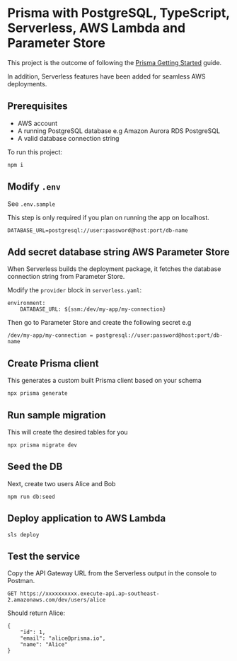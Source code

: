 # Prisma with PostgreSQL, TypeScript, Serverless, AWS Lambda and Parameter Store

This project is the outcome of following the [Prisma Getting Started](https://www.prisma.io/docs/getting-started/setup-prisma/start-from-scratch/relational-databases-typescript-postgres) guide.

In addition, Serverless features have been added for seamless AWS deployments.

## Prerequisites

- AWS account
- A running PostgreSQL database e.g Amazon Aurora RDS PostgreSQL
- A valid database connection string

To run this project:

```
npm i
```

## Modify `.env`

See `.env.sample`

This step is only required if you plan on running the app on localhost.

```
DATABASE_URL=postgresql://user:password@host:port/db-name
```

## Add secret database string AWS Parameter Store

When Serverless builds the deployment package, it fetches the database connection string from Parameter Store.

Modify the `provider` block in `serverless.yaml`:

```
environment:
    DATABASE_URL: ${ssm:/dev/my-app/my-connection}
```

Then go to Parameter Store and create the following secret e.g
```
/dev/my-app/my-connection = postgresql://user:password@host:port/db-name
```
## Create Prisma client

This generates a custom built Prisma client based on your schema
```
npx prisma generate
```
## Run sample migration

This will create the desired tables for you
```
npx prisma migrate dev
```

## Seed the DB

Next, create two users Alice and Bob

```
npm run db:seed
```

## Deploy application to AWS Lambda

```
sls deploy
```

## Test the service
Copy the API Gateway URL from the Serverless output in the console to Postman.

```
GET https://xxxxxxxxxx.execute-api.ap-southeast-2.amazonaws.com/dev/users/alice
```

Should return Alice:

```
{
    "id": 1,
    "email": "alice@prisma.io",
    "name": "Alice"
}
```
